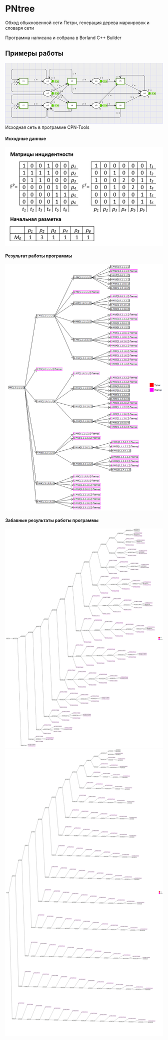 # PNtree
Обход обыкновенной сети Петри, генерация дерева маркировок и словаря сети

Программа написана и собрана в Borland C++ Builder

## Примеры работы
![Alt-текст](screenshots/ScreenCPN.png "CPN-Tools")    
Исходная сеть в программе CPN-Tools

#### Исходные данные
![Alt-текст](screenshots/Init.png "Исходные данные")    

#### Результат работы программы
![Alt-текст](screenshots/4lab.bmp "Результат")    

#### Забавные результаты работы программы
![Alt-текст](screenshots/333.jpg "Интересно")    
![Alt-текст](screenshots/33321321.jpg "Папоротник")    
